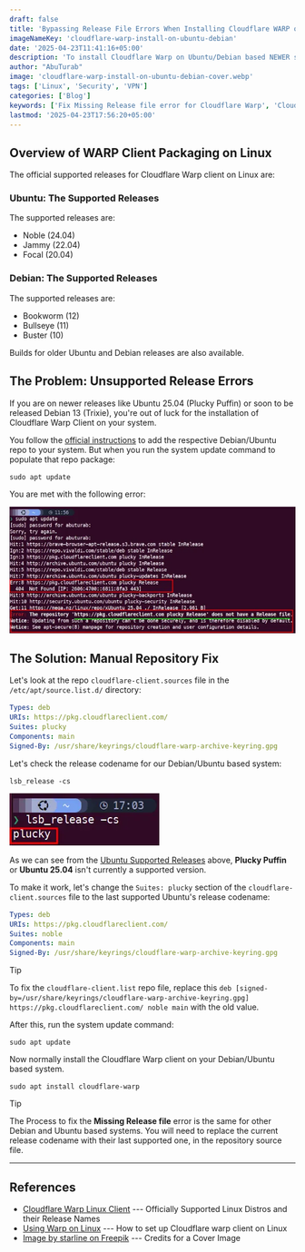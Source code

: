 ```yaml
---
draft: false
title: 'Bypassing Release File Errors When Installing Cloudflare WARP on NEWER Ubuntu/Debian Systems'
imageNameKey: 'cloudflare-warp-install-on-ubuntu-debian'
date: '2025-04-23T11:41:16+05:00'
description: 'To install Cloudflare Warp on Ubuntu/Debian based NEWER systems which are not officially supported yet, you can modify cloudflare-client.sources file. This modification will let you install Warp Client on NEWER non-supported releases.'
author: "AbuTurab"
image: 'cloudflare-warp-install-on-ubuntu-debian-cover.webp'
tags: ['Linux', 'Security', 'VPN']
categories: ['Blog']
keywords: ['Fix Missing Release file error for Cloudflare Warp', 'Cloudflare Warp missing release file on Ubuntu Plucky Puffin', 'Cloudflare Warp installation on unsupported newer Debian and Ubuntu based systems']
lastmod: '2025-04-23T17:56:20+05:00'
---
```


## Overview of WARP Client Packaging on Linux

The official supported releases for Cloudflare Warp client on Linux are:

### Ubuntu: The Supported Releases

The supported releases are:

- Noble (24.04)
- Jammy (22.04)
- Focal (20.04)

### Debian: The Supported Releases

The supported releases are:

- Bookworm (12)
- Bullseye (11)
- Buster (10)

Builds for older Ubuntu and Debian releases are also available.

## The Problem: Unsupported Release Errors

If you are on newer releases like Ubuntu 25.04 (Plucky Puffin) or soon to be released Debian 13 (Trixie), you're out of luck for the installation of Cloudflare Warp Client on your system.

You follow the [official instructions](https://pkg.cloudflareclient.com) to add the respective Debian/Ubuntu repo to your system. But when you run the system update command to populate that repo package:
```terminal
sudo apt update
```

You are met with the following error:

![](cloudflare-warp-install-on-ubuntu-debian.webp)

## The Solution: Manual Repository Fix

Let's look at the repo `cloudflare-client.sources` file in the `/etc/apt/source.list.d/` directory:

```yaml
Types: deb
URIs: https://pkg.cloudflareclient.com/
Suites: plucky
Components: main
Signed-By: /usr/share/keyrings/cloudflare-warp-archive-keyring.gpg
```

Let's check the release codename for our Debian/Ubuntu based system:

```terminal
lsb_release -cs
```

![](cloudflare-warp-install-on-ubuntu-debian-1.webp)

As we can see from the [Ubuntu Supported Releases](#ubuntu) above, **Plucky Puffin** or **Ubuntu 25.04** isn't currently a supported version.

To make it work, let's change the `Suites: plucky` section of the `cloudflare-client.sources` file to the last supported Ubuntu's release codename:
```yaml {hl_lines=3}
Types: deb
URIs: https://pkg.cloudflareclient.com/
Suites: noble
Components: main
Signed-By: /usr/share/keyrings/cloudflare-warp-archive-keyring.gpg
```

> [!TIP]
> To fix the `cloudflare-client.list` repo file, replace this `deb [signed-by=/usr/share/keyrings/cloudflare-warp-archive-keyring.gpg] https://pkg.cloudflareclient.com/ noble main` with the old value.

After this, run the system update command:

```terminal
sudo apt update
```

Now normally install the Cloudflare Warp client on your Debian/Ubuntu based system.

```terminal
sudo apt install cloudflare-warp
```

> [!TIP]
> The Process to fix the **Missing Release file** error is the same for other Debian and Ubuntu based systems. You will need to replace the current release codename with their last supported one, in the repository source file.

---
## References

- [Cloudflare Warp Linux Client](https://pkg.cloudflareclient.com) --- Officially Supported Linux Distros and their Release Names
- [Using Warp on Linux](https://developers.cloudflare.com/warp-client/get-started/linux/) --- How to set up Cloudflare warp client on Linux
- <a href="https://www.freepik.com/free-vector/cloud-computing-remote-encryption-background-safeguarding-data-web_385420046.htm#fromView=search&page=1&position=6&uuid=f19b92ee-c86e-4718-a3ec-33e9276215eb&query=cloudflare+warp">Image by starline on Freepik</a> --- Credits for a Cover Image